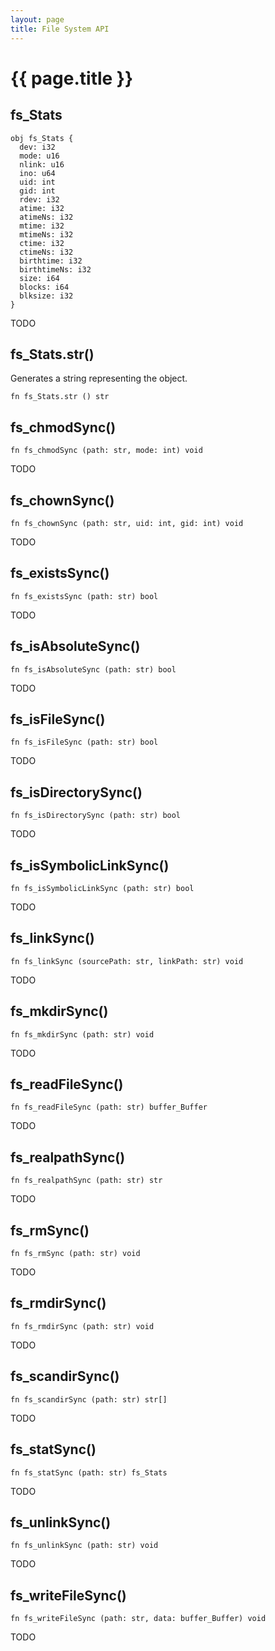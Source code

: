 ```yaml
---
layout: page
title: File System API
---
```


# {{ page.title }}

## fs_Stats
```the
obj fs_Stats {
  dev: i32
  mode: u16
  nlink: u16
  ino: u64
  uid: int
  gid: int
  rdev: i32
  atime: i32
  atimeNs: i32
  mtime: i32
  mtimeNs: i32
  ctime: i32
  ctimeNs: i32
  birthtime: i32
  birthtimeNs: i32
  size: i64
  blocks: i64
  blksize: i32
}
```

TODO

## fs_Stats.str()
Generates a string representing the object.

```the
fn fs_Stats.str () str
```

## fs_chmodSync()
```the
fn fs_chmodSync (path: str, mode: int) void
```

TODO

## fs_chownSync()
```the
fn fs_chownSync (path: str, uid: int, gid: int) void
```

TODO

## fs_existsSync()
```the
fn fs_existsSync (path: str) bool
```

TODO

## fs_isAbsoluteSync()
```the
fn fs_isAbsoluteSync (path: str) bool
```

TODO

## fs_isFileSync()
```the
fn fs_isFileSync (path: str) bool
```

TODO

## fs_isDirectorySync()
```the
fn fs_isDirectorySync (path: str) bool
```

TODO

## fs_isSymbolicLinkSync()
```the
fn fs_isSymbolicLinkSync (path: str) bool
```

TODO

## fs_linkSync()
```the
fn fs_linkSync (sourcePath: str, linkPath: str) void
```

TODO

## fs_mkdirSync()
```the
fn fs_mkdirSync (path: str) void
```

TODO

## fs_readFileSync()
```the
fn fs_readFileSync (path: str) buffer_Buffer
```

TODO

## fs_realpathSync()
```the
fn fs_realpathSync (path: str) str
```

TODO

## fs_rmSync()
```the
fn fs_rmSync (path: str) void
```

TODO

## fs_rmdirSync()
```the
fn fs_rmdirSync (path: str) void
```

TODO

## fs_scandirSync()
```the
fn fs_scandirSync (path: str) str[]
```

TODO

## fs_statSync()
```the
fn fs_statSync (path: str) fs_Stats
```

TODO

## fs_unlinkSync()
```the
fn fs_unlinkSync (path: str) void
```

TODO

## fs_writeFileSync()
```the
fn fs_writeFileSync (path: str, data: buffer_Buffer) void
```

TODO

